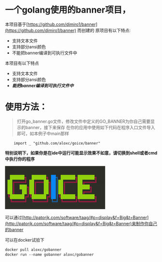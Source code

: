 # 一个golang使用的banner项目，
本项目基于[https://github.com/dimiro1/banner](https://github.com/dimiro1/banner) 而创建的
原项目有以下特点:
- 支持文本文件
- 支持部分ansi颜色
- 不能把banner编译到可执行文件中

本项目有以下特点
- 支持文本文件
- 支持部分ansi颜色
- ***能把banner编译到可执行文件中***

# 使用方法：
> 打开go_banner.go文件，修改文件中定义的GO_BANNER为你自己需要显示的banner，接下来保存
> 在你的应用中使用如下代码在程序入口文件导入即可，如本例子中main那样
```golang
	import _ "github.com/aloxc/goice/banner"

```
**特别说明下，如果你是在ide中运行可能显示效果不如意，请切换到shell或者cmd中执行你的程序**

![gobanner](assert/gobanner.png)

可以通过[http://patorjk.com/software/taag/#p=display&f=Big&t=Banner](http://patorjk.com/software/taag/#p=display&f=Big&t=Banner)来制作你自己的banner

可以在docker试验下
```shell
docker pull aloxc/gobanner
docker run --name gobanner aloxc/gobanner
```
